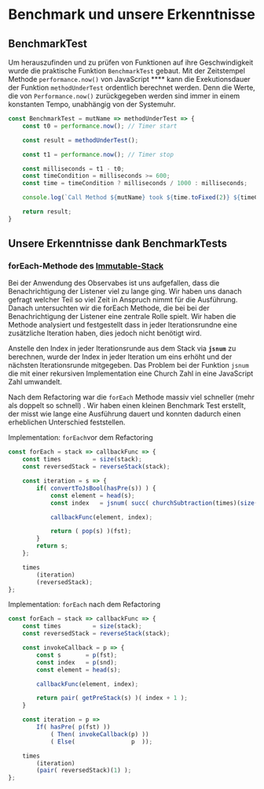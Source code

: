 # Benchmark und unsere Erkenntnisse

## BenchmarkTest

Um herauszufinden und zu prüfen von Funktionen auf ihre Geschwindigkeit wurde die praktische Funktion `BenchmarkTest` gebaut. Mit der Zeitstempel Methode  `performance.now()` von JavaScript **** kann die Exekutionsdauer der Funktion `methodUnderTest` ordentlich berechnet werden. Denn die Werte, die von `Performance.now()` zurückgegeben werden sind immer in einem konstanten Tempo, unabhängig von der Systemuhr.

```javascript
const BenchmarkTest = mutName => methodUnderTest => {
    const t0 = performance.now(); // Timer start

    const result = methodUnderTest();

    const t1 = performance.now(); // Timer stop

    const milliseconds = t1 - t0; 
    const timeCondition = milliseconds >= 600;
    const time = timeCondition ? milliseconds / 1000 : milliseconds;

    console.log(`Call Method ${mutName} took ${time.toFixed(2)} ${timeCondition ? 'seconds' : 'milliseconds'}.`);

    return result;
}
```

## Unsere Erkenntnisse dank BenchmarkTests 

### forEach-Methode des [Immutable-Stack](../forschungsarbeit-ip5-lambda-kalkuel/immutable-stack.md#foreach-loop)

Bei der Anwendung des Observabes ist uns aufgefallen, dass die Benachrichtigung der Listener viel zu lange ging. Wir haben uns danach gefragt welcher Teil so viel Zeit in Anspruch nimmt für die Ausführung. Danach untersuchten wir die forEach Methode, die bei bei der Benachrichtigung der Listener eine zentrale Rolle spielt. Wir haben die Methode analysiert und festgestellt dass in jeder Iterationsrundne eine zusätzliche Iteration haben, dies jedoch nicht benötigt wird.

Anstelle den Index in jeder Iterationsrunde aus dem Stack via **`jsnum`** zu berechnen, wurde der Index in jeder Iteration um eins erhöht und der nächsten Iterationsrunde mitgegeben. Das Problem bei der Funktion `jsnum` die mit einer rekursiven Implementation eine Church Zahl in eine JavaScript Zahl umwandelt.

Nach dem Refactoring war die `forEach` Methode massiv viel schneller \(mehr als doppelt so schnell\) . Wir haben einen kleinen Benchmark Test erstellt, der misst wie lange eine Ausführung dauert und konnten dadurch einen erheblichen Unterschied feststellen.

Implementation: `forEach`vor dem Refactoring

```javascript
const forEach = stack => callbackFunc => {
    const times         = size(stack);
    const reversedStack = reverseStack(stack);

    const iteration = s => {
        if( convertToJsBool(hasPre(s)) ) {
            const element = head(s);
            const index   = jsnum( succ( churchSubtraction(times)(size(s) )));

            callbackFunc(element, index);

            return ( pop(s) )(fst);
        }
        return s;
    };

    times
        (iteration)
        (reversedStack);
};
```

Implementation: `forEach` nach dem Refactoring

```javascript
const forEach = stack => callbackFunc => {
    const times         = size(stack);
    const reversedStack = reverseStack(stack);

    const invokeCallback = p => {
        const s       = p(fst);
        const index   = p(snd);
        const element = head(s);

        callbackFunc(element, index);

        return pair( getPreStack(s) )( index + 1 );
    }

    const iteration = p =>
        If( hasPre( p(fst) ))
            ( Then( invokeCallback(p) ))
            ( Else(                p  ));

    times
        (iteration)
        (pair( reversedStack)(1) );
};
```



